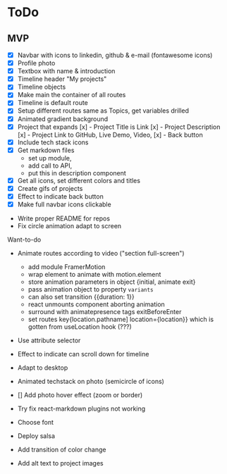 # ToDo

## MVP
* [x] Navbar with icons to linkedin, github & e-mail (fontawesome icons)
* [x] Profile photo
* [x] Textbox with name & introduction
* [x] Timeline header "My projects"
* [x] Timeline objects
* [x] Make main the container of all routes
* [x] Timeline is default route
* [x] Setup different routes same as Topics, get variables drilled
* [x] Animated gradient background
* [x] Project that expands
   [x] - Project Title is Link
   [x] - Project Description
   [x] - Project Link to GitHub, Live Demo, Video,
   [x] - Back button
* [x] Include tech stack icons
* [x] Get markdown files
    - set up module,
    - add call to API,
    - put this in description component
* [x] Get all icons, set different colors and titles
* [x] Create gifs of projects
* [x] Effect to indicate back button
* [x] Make full navbar icons clickable
* Write proper README for repos
* Fix circle animation adapt to screen

Want-to-do
* Animate routes according to video ("section full-screen")
    - add module FramerMotion
    - wrap element to animate with motion.element
    - store animation parameters in object {initial, animate exit}
    - pass animation object to property `variants`
    - can also set transition {{duration: 1}}
    - react unmounts component aborting animation
    - surround with animatepresence tags exitBeforeEnter
    - set routes key{location.pathname] location={location}} which is gotten from useLocation hook (???)

* Use attribute selector
* Effect to indicate can scroll down for timeline
* Adapt to desktop
* Animated techstack on photo (semicircle of icons)
* [] Add photo hover effect (zoom or border)
* Try fix react-markdown plugins not working
* Choose font
* Deploy salsa
* Add transition of color change
* Add alt text to project images
